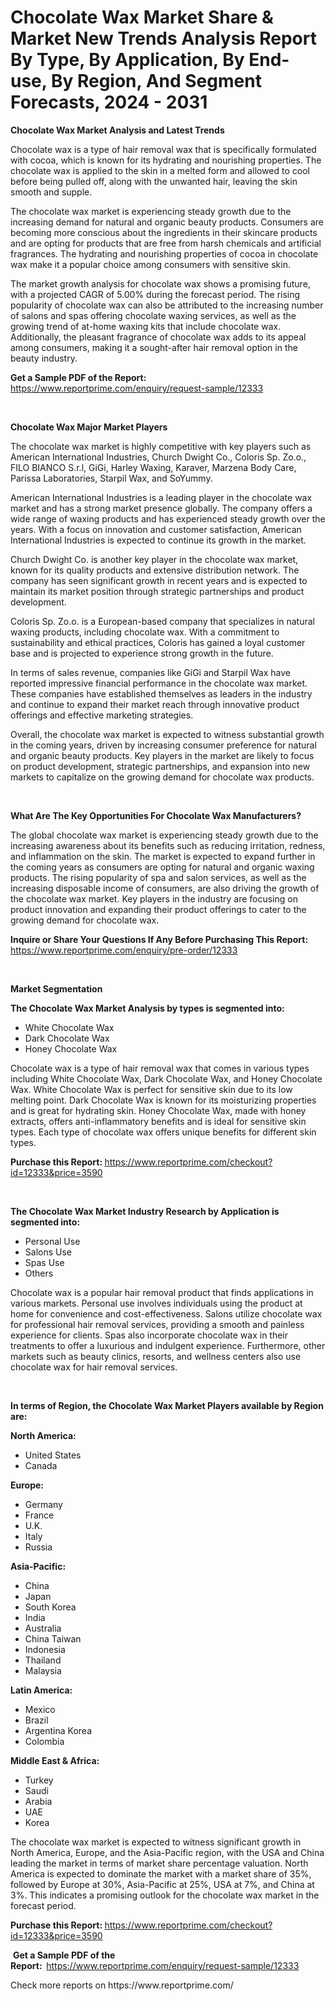 <p><h1>Chocolate Wax Market Share & Market New Trends Analysis Report By Type, By Application, By End-use, By Region, And Segment Forecasts, 2024 - 2031</h1></p><p><strong>Chocolate Wax Market Analysis and Latest Trends</strong></p>
<p><p>Chocolate wax is a type of hair removal wax that is specifically formulated with cocoa, which is known for its hydrating and nourishing properties. The chocolate wax is applied to the skin in a melted form and allowed to cool before being pulled off, along with the unwanted hair, leaving the skin smooth and supple.</p><p>The chocolate wax market is experiencing steady growth due to the increasing demand for natural and organic beauty products. Consumers are becoming more conscious about the ingredients in their skincare products and are opting for products that are free from harsh chemicals and artificial fragrances. The hydrating and nourishing properties of cocoa in chocolate wax make it a popular choice among consumers with sensitive skin.</p><p>The market growth analysis for chocolate wax shows a promising future, with a projected CAGR of 5.00% during the forecast period. The rising popularity of chocolate wax can also be attributed to the increasing number of salons and spas offering chocolate waxing services, as well as the growing trend of at-home waxing kits that include chocolate wax. Additionally, the pleasant fragrance of chocolate wax adds to its appeal among consumers, making it a sought-after hair removal option in the beauty industry.</p></p>
<p><strong>Get a Sample PDF of the Report:&nbsp;</strong> <a href="https://www.reportprime.com/enquiry/request-sample/12333">https://www.reportprime.com/enquiry/request-sample/12333</a></p>
<p>&nbsp;</p>
<p><strong>Chocolate Wax Major Market Players</strong></p>
<p><p>The chocolate wax market is highly competitive with key players such as American International Industries, Church Dwight Co., Coloris Sp. Zo.o., FILO BIANCO S.r.l, GiGi, Harley Waxing, Karaver, Marzena Body Care, Parissa Laboratories, Starpil Wax, and SoYummy.</p><p>American International Industries is a leading player in the chocolate wax market and has a strong market presence globally. The company offers a wide range of waxing products and has experienced steady growth over the years. With a focus on innovation and customer satisfaction, American International Industries is expected to continue its growth in the market.</p><p>Church Dwight Co. is another key player in the chocolate wax market, known for its quality products and extensive distribution network. The company has seen significant growth in recent years and is expected to maintain its market position through strategic partnerships and product development.</p><p>Coloris Sp. Zo.o. is a European-based company that specializes in natural waxing products, including chocolate wax. With a commitment to sustainability and ethical practices, Coloris has gained a loyal customer base and is projected to experience strong growth in the future.</p><p>In terms of sales revenue, companies like GiGi and Starpil Wax have reported impressive financial performance in the chocolate wax market. These companies have established themselves as leaders in the industry and continue to expand their market reach through innovative product offerings and effective marketing strategies.</p><p>Overall, the chocolate wax market is expected to witness substantial growth in the coming years, driven by increasing consumer preference for natural and organic beauty products. Key players in the market are likely to focus on product development, strategic partnerships, and expansion into new markets to capitalize on the growing demand for chocolate wax products.</p></p>
<p>&nbsp;</p>
<p><strong>What Are The Key Opportunities For Chocolate Wax Manufacturers?</strong></p>
<p><p>The global chocolate wax market is experiencing steady growth due to the increasing awareness about its benefits such as reducing irritation, redness, and inflammation on the skin. The market is expected to expand further in the coming years as consumers are opting for natural and organic waxing products. The rising popularity of spa and salon services, as well as the increasing disposable income of consumers, are also driving the growth of the chocolate wax market. Key players in the industry are focusing on product innovation and expanding their product offerings to cater to the growing demand for chocolate wax.</p></p>
<p><strong>Inquire or Share Your Questions If Any Before Purchasing This Report:</strong> <a href="https://www.reportprime.com/enquiry/pre-order/12333">https://www.reportprime.com/enquiry/pre-order/12333</a></p>
<p>&nbsp;</p>
<p><strong>Market Segmentation</strong></p>
<p><strong>The Chocolate Wax Market Analysis by types is segmented into:</strong></p>
<p><ul><li>White Chocolate Wax</li><li>Dark Chocolate Wax</li><li>Honey Chocolate Wax</li></ul></p>
<p><p>Chocolate wax is a type of hair removal wax that comes in various types including White Chocolate Wax, Dark Chocolate Wax, and Honey Chocolate Wax. White Chocolate Wax is perfect for sensitive skin due to its low melting point. Dark Chocolate Wax is known for its moisturizing properties and is great for hydrating skin. Honey Chocolate Wax, made with honey extracts, offers anti-inflammatory benefits and is ideal for sensitive skin types. Each type of chocolate wax offers unique benefits for different skin types.</p></p>
<p><strong>Purchase this Report:&nbsp;</strong><a href="https://www.reportprime.com/checkout?id=12333&price=3590">https://www.reportprime.com/checkout?id=12333&price=3590</a></p>
<p>&nbsp;</p>
<p><strong>The Chocolate Wax Market Industry Research by Application is segmented into:</strong></p>
<p><ul><li>Personal Use</li><li>Salons Use</li><li>Spas Use</li><li>Others</li></ul></p>
<p><p>Chocolate wax is a popular hair removal product that finds applications in various markets. Personal use involves individuals using the product at home for convenience and cost-effectiveness. Salons utilize chocolate wax for professional hair removal services, providing a smooth and painless experience for clients. Spas also incorporate chocolate wax in their treatments to offer a luxurious and indulgent experience. Furthermore, other markets such as beauty clinics, resorts, and wellness centers also use chocolate wax for hair removal services.</p></p>
<p>&nbsp;</p>
<p><strong>In terms of Region, the Chocolate Wax Market Players available by Region are:</strong></p>
<p>
    <p> <strong> North America: </strong>
        <ul>
            <li>United States</li>
            <li>Canada</li>
        </ul>
        </p> 
    <p> <strong> Europe: </strong>
        <ul>
            <li>Germany</li>
            <li>France</li>
            <li>U.K.</li>
            <li>Italy</li>
            <li>Russia</li>
        </ul>
        </p> 
    <p> <strong> Asia-Pacific: </strong>
        <ul>
            <li>China</li>
            <li>Japan</li>
            <li>South Korea</li>
            <li>India</li>
            <li>Australia</li>
            <li>China Taiwan</li>
            <li>Indonesia</li>
            <li>Thailand</li>
            <li>Malaysia</li>
        </ul>
        </p> 
    <p> <strong> Latin America: </strong>
        <ul>
            <li>Mexico</li>
            <li>Brazil</li>
            <li>Argentina Korea</li>
            <li>Colombia</li>
        </ul>
        </p> 
    <p> <strong> Middle East & Africa: </strong>
        <ul>
            <li>Turkey</li>
            <li>Saudi</li>
            <li>Arabia</li>
            <li>UAE</li>
            <li>Korea</li>
        </ul>
    </p>
    </p>
<p><p>The chocolate wax market is expected to witness significant growth in North America, Europe, and the Asia-Pacific region, with the USA and China leading the market in terms of market share percentage valuation. North America is expected to dominate the market with a market share of 35%, followed by Europe at 30%, Asia-Pacific at 25%, USA at 7%, and China at 3%. This indicates a promising outlook for the chocolate wax market in the forecast period.</p></p>
<p><strong>Purchase this Report: </strong><a href="https://www.reportprime.com/checkout?id=12333&price=3590">https://www.reportprime.com/checkout?id=12333&price=3590</a></p>
<p>&nbsp;<strong>Get a Sample PDF of the Report:&nbsp;&nbsp;</strong><a href="https://www.reportprime.com/enquiry/request-sample/12333">https://www.reportprime.com/enquiry/request-sample/12333</a></p>
<p><strong></strong></p>
<p>Check more reports on https://www.reportprime.com/</p>